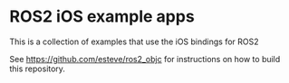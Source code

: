 # ROS2 iOS example apps

This is a collection of examples that use the iOS bindings for ROS2

See https://github.com/esteve/ros2_objc for instructions on how to build this repository.
